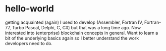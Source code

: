 # hello-world
getting acquainted (again)
I used to develop (Assembler, Fortran IV, Fortran-77, Turbo Pascal, Delphi, C, C#) but that was a long time ago. Now interested into (enterprise) blockchain concepts in general. Want to learn a bit of the underlying basics again so I better understand the work developers need to do.
